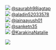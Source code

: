 
 ![](http://pbs.twimg.com/profile_images/1405538978166546445/dPDNppS6_normal.jpg) [@saurabh98jagtap](https://twitter.com/saurabh98jagtap)<br>![](http://abs.twimg.com/sticky/default_profile_images/default_profile_normal.png) [@aladin52033578](https://twitter.com/aladin52033578)<br>![](http://pbs.twimg.com/profile_images/1374026984389447682/VBZPOiWB_normal.jpg) [@jainaayush01](https://twitter.com/jainaayush01)<br>![](http://pbs.twimg.com/profile_images/1409746115331715073/P06HQBOi_normal.jpg) [@sanketn35](https://twitter.com/sanketn35)<br>![](http://pbs.twimg.com/profile_images/1390590077907111936/lVjUctQC_normal.jpg) [@KarakinaNatalie](https://twitter.com/KarakinaNatalie)<br> 

![](https://visitor-badge.laobi.icu/badge?page_id=ponder)
